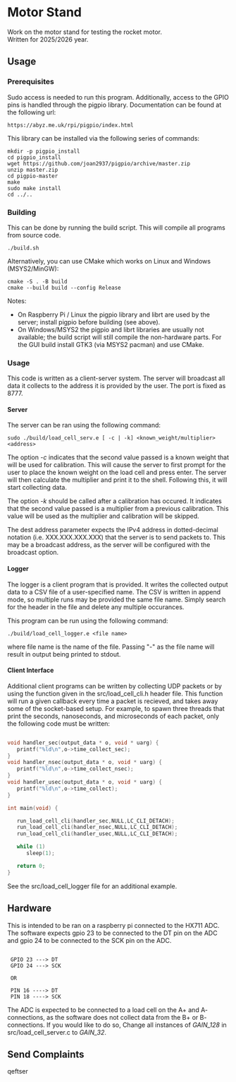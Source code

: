 
# Motor Stand

Work on the motor stand for testing the rocket motor.   
Written for 2025/2026 year.

## Usage

### Prerequisites

Sudo access is needed to run this program. Additionally, access to
the GPIO pins is handled through the pigpio library. Documentation
can be found at the following url:

```
https://abyz.me.uk/rpi/pigpio/index.html
```

This library can be installed via the following series of commands:

```
mkdir -p pigpio_install
cd pigpio_install
wget https://github.com/joan2937/pigpio/archive/master.zip
unzip master.zip
cd pigpio-master
make
sudo make install
cd ../..
```

### Building

This can be done by running the build script. This will compile
all programs from source code.

```
./build.sh
```

Alternatively, you can use CMake which works on Linux and Windows (MSYS2/MinGW):

```
cmake -S . -B build
cmake --build build --config Release
```

Notes:
- On Raspberry Pi / Linux the pigpio library and librt are used by the server; install pigpio before building (see above).
- On Windows/MSYS2 the pigpio and librt libraries are usually not available; the build script will still compile the non-hardware parts. For the GUI build install GTK3 (via MSYS2 pacman) and use CMake.

### Usage

This code is written as a client-server system. The server will
broadcast all data it collects to the address it is provided by
the user. The port is fixed as 8777.   

#### Server
   
The server can be ran using the following command:
```
sudo ./build/load_cell_serv.e [ -c | -k] <known_weight/multiplier> <address>
```
The option *-c* indicates that the second value passed is a known weight
that will be used for calibration. This will cause the server to first
prompt for the user to place the known weight on the load cell and press
enter. The server will then calculate the multiplier and print it to
the shell. Following this, it will start collecting data.    
     
The option *-k* should be called after a calibration has occured. It
indicates that the second value passed is a multiplier from a previous
calibration. This value will be used as the multiplier and calibration
will be skipped.     
    
The dest address parameter expects the IPv4 address in dotted-decimal
notation (i.e. XXX.XXX.XXX.XXX) that the server is to send packets to.
This may be a broadcast address, as the server will be configured with
the broadcast option.

#### Logger

The logger is a client program that is provided. It writes the
collected output data to a CSV file of a user-specified name.
The CSV is written in append mode, so multiple runs may be provided
the same file name. Simply search for the header in the file and 
delete any multiple occurances.    
    
This program can be run using the following command:
```
./build/load_cell_logger.e <file name>
```
where file name is the name of the file. Passing "-" as the file
name will result in output being printed to stdout.

#### Client Interface

Additional client programs can be written by collecting UDP packets
or by using the function given in the src/load_cell_cli.h header file.
This function will run a given callback every time a packet is recieved,
and takes away some of the socket-based setup. For example, to spawn
three threads that print the seconds, nanoseconds, and microseconds of
each packet, only the following code must be written:

```C

void handler_sec(output_data * o, void * uarg) {
   printf("%ld\n",o->time_collect_sec);
}
void handler_nsec(output_data * o, void * uarg) {
   printf("%ld\n",o->time_collect_nsec);
}
void handler_usec(output_data * o, void * uarg) {
   printf("%ld\n",o->time_collect);
}

int main(void) {

   run_load_cell_cli(handler_sec,NULL,LC_CLI_DETACH);
   run_load_cell_cli(handler_nsec,NULL,LC_CLI_DETACH);
   run_load_cell_cli(handler_usec,NULL,LC_CLI_DETACH);

   while (1)
      sleep(1);

   return 0;
}

```

See the src/load_cell_logger file for an additional example.

## Hardware

This is intended to be ran on a raspberry pi connected to the
HX711 ADC. The software expects gpio 23 to be connected to
the DT pin on the ADC and gpio 24 to be connected to the
SCK pin on the ADC.

```

 GPIO 23 ---> DT
 GPIO 24 ---> SCK

 OR

 PIN 16 ----> DT
 PIN 18 ----> SCK

```
The ADC is expected to be connected to a load cell on the A+ and A- 
connections, as the software does not collect data from the B+ or B-
connections. If you would like to do so, Change all instances of
*GAIN_128* in src/load_cell_server.c to *GAIN_32*.


## Send Complaints

qeftser

